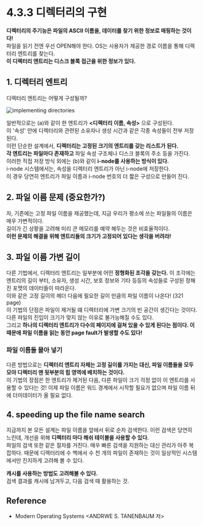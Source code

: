 
# 4.3.3 디렉터리의 구현
**디렉터리의 주기능은 파일의 ASCII 이름을, 데이터를 찾기 위한 정보로 매핑하는 것이다!** <br>
파일을 읽기 전엔 우선 OPEN해야 한다. OS는 사용자가 제공한 경로 이름을 통해 디렉터리 엔트리를 찾는다. <br>
**이 디렉터리 엔트리는 디스크 블록 접근을 위한 정보가 있다.** <br>

## 1. 디렉터리 엔트리
디렉터리 엔트리는 어떻게 구성될까? <br>

![implementing directories](https://user-images.githubusercontent.com/71186266/206896594-4fa01262-26bc-40cd-bc66-101817754904.png)


일반적으로는 (a)와 같이 한 엔트리가 **\<디렉터리 이름, 속성>** 으로 구성된다. <Br> 
이 '속성' 안에 디렉터리와 관련된 소유자나 생성 시간과 같은 각종 속성들이 전부 저장된다. <br>
이런 단순한 설계에서, **디렉터리는 고정된 크기의 엔트리를 갖는 리스트가 된다.** <br> 
**각 엔트리는 파일마다 존재하고** 파일 속성 구조체나 디스크 블록의 주소 등을 가진다. <br>
이러한 직접 저장 방식 외에는 (b)와 같이 **i-node를 사용하는 방식이 있다.** <br>
i-node 시스템에서는, 속성을 디렉터리 엔트리가 아닌 i-node에 저장한다. <Br>
이 경우 당연히 엔트리가 파일 이름과 i-node 번호의 더 짧은 구성으로 만들어 진다. <Br>

## 2. 파일 이름 문제 (중요한가?)
자, 기존에는 고정 파일 이름을 제공했는데, 지금 우리가 평소에 쓰는 파일들의 이름은 매우 가변적이다. <br> 
길이가 긴 상황을 고려해 미리 큰 메모리를 예약 해두는 것은 비효율적이다. <br>
**이런 문제의 해결을 위해 엔트리들의 크기가 고정되어 있다는 생각을 버려라!**  <br>

## 3. 파일 이름 가변 길이
다른 기법에서, 디렉터리 엔트리는 일부분에 어떤 **정형화된 조각을 갖는다.** 이 조각에는 엔트리의 길이 부터, 소유자, 생성 시간, 보호 정보와 기타 등등의 속성들로 구성된 정해진 포맷의 데이터들이 따라온다. <Br>
이와 같은 고정 길이의 헤더 다음에 필요한 길이 만큼의 파일 이름이 나온다! (321 page) <br>
이 기법의 단점은 파일이 제거될 떄 디렉터리에 가변 크기의 빈 공간이 생긴다는 것이다. 다른 파일의 진입이 크기가 맞지 않는 이유로 불가능해질 수도 있다. <br>
그리고 **하나의 디렉터리 엔트리가 다수의 페이지에 걸쳐 있을 수 있게 된다는 점이다. 이 때문에 파일 이름을 읽는 동안 page fault가 발생할 수도 있다!** <br>

### 파일 이름들 몰아 넣기
다른 방법으로는 **디렉터리 엔트리 자체는 고정 길이를 가지는 대신, 파일 이름들을 모두 모아 디렉터리 맨 뒷부분의 힙 영역에 배치하는 것이다.** <br>
이 기법의 장점은 한 엔트리가 제거된 다음, 다른 파일이 크기 걱정 없이 이 엔트리를 사용할 수 있다는 것! 이제 파일 이름은 워드 경계에서 시작할 필요가 없으며 파일 이름 뒤에 더미데이터가 올 필요 없다.


## 4. speeding up the file name search
지금까지 본 모든 설계는 파일 이름을 앞에서 뒤로 순차 검색한다. 이런 검색은 당연히 느린데, 개선을 위해 **디렉터리 마다 해쉬 테이블을 사용할 수 있다.** <br>
파일의 검색 또한 같은 절차를 거친다. 매우 빠른 검색을 지원하는 대신 관리가 아주 복잡하다. 때문에 디렉터리에 수 백에서 수 천 개의 파일이 존재하는 것이 일상적인 시스템에서만 진지하게 고려해 볼 수 있다. <br>

**캐시를 사용하는 방법도 고려해볼 수 있다.** <br>
검색 결과를 캐시에 남겨두고, 다음 검색 때 활용하는 것. 

## Reference
- Modern Operating Systems <ANDRWE S. TANENBAUM 저>
